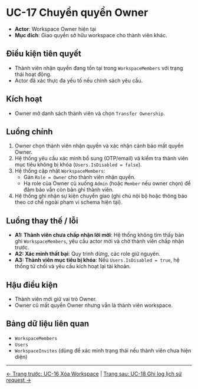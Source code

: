 # UC-17 Chuyển quyền Owner

- **Actor**: Workspace Owner hiện tại
- **Mục đích**: Giao quyền sở hữu workspace cho thành viên khác.

## Điều kiện tiên quyết
- Thành viên nhận quyền đang tồn tại trong `WorkspaceMembers` với trạng thái hoạt động.
- Actor đã xác thực đa yếu tố nếu chính sách yêu cầu.

## Kích hoạt
- Owner mở danh sách thành viên và chọn `Transfer Ownership`.

## Luồng chính
1. Owner chọn thành viên nhận quyền và xác nhận cảnh báo mất quyền Owner.
2. Hệ thống yêu cầu xác minh bổ sung (OTP/email) và kiểm tra thành viên mục tiêu không bị khóa (`Users.IsDisabled = false`).
3. Hệ thống cập nhật `WorkspaceMembers`:
   - Gán `Role = Owner` cho thành viên nhận quyền.
   - Hạ role của Owner cũ xuống `Admin` (hoặc `Member` nếu owner chọn) để đảm bảo vẫn còn bản ghi thành viên.
4. Hệ thống ghi nhận sự kiện chuyển giao (ghi chú nội bộ hoặc thông báo theo cơ chế ngoài phạm vi schema hiện tại).

## Luồng thay thế / lỗi
- **A1: Thành viên chưa chấp nhận lời mời**: Hệ thống không tìm thấy bản ghi `WorkspaceMembers`, yêu cầu actor mời và chờ thành viên chấp nhận trước.
- **A2: Xác minh thất bại**: Quy trình dừng, các role giữ nguyên.
- **A3: Thành viên mục tiêu bị khóa**: Nếu `Users.IsDisabled = true`, hệ thống từ chối và yêu cầu kích hoạt lại tài khoản.

## Hậu điều kiện
- Thành viên mới giữ vai trò Owner.
- Owner cũ mất quyền Owner nhưng vẫn là thành viên workspace.

## Bảng dữ liệu liên quan
- `WorkspaceMembers`
- `Users`
- `WorkspaceInvites` (dùng để xác minh trạng thái nếu thành viên chưa hiện diện)
---
[← Trang trước: UC-16 Xóa Workspace](UC-16_DeleteWorkspace.md) | [Trang sau: UC-18 Ghi log lịch sử request →](UC-18_LogRequestHistory.md)
